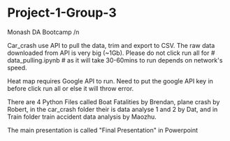 # Project-1-Group-3
Monash DA Bootcamp /n

Car_crash use API to pull the data, trim and export to CSV. The raw data downloaded from API is very big (~1Gb). Please do not click run all for # data_pulling.ipynb # as it will take 30-60mins to run depends on network's speed.

Heat map requires Google API to run. Need to put the google API key in before click run all or else it will throw error.

There are 4 Python Files called Boat Fatalities by Brendan, plane crash by Robert, in the car_crash folder their is data analyse 1 and 2 by Dat, and in Train folder train accident data analysis by Maozhu. 

The main presentation is called "Final Presentation" in Powerpoint